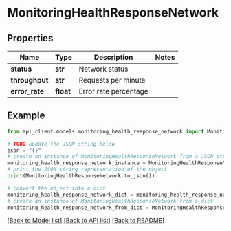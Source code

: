 # MonitoringHealthResponseNetwork


## Properties

Name | Type | Description | Notes
------------ | ------------- | ------------- | -------------
**status** | **str** | Network status | 
**throughput** | **str** | Requests per minute | 
**error_rate** | **float** | Error rate percentage | 

## Example

```python
from api_client.models.monitoring_health_response_network import MonitoringHealthResponseNetwork

# TODO update the JSON string below
json = "{}"
# create an instance of MonitoringHealthResponseNetwork from a JSON string
monitoring_health_response_network_instance = MonitoringHealthResponseNetwork.from_json(json)
# print the JSON string representation of the object
print(MonitoringHealthResponseNetwork.to_json())

# convert the object into a dict
monitoring_health_response_network_dict = monitoring_health_response_network_instance.to_dict()
# create an instance of MonitoringHealthResponseNetwork from a dict
monitoring_health_response_network_from_dict = MonitoringHealthResponseNetwork.from_dict(monitoring_health_response_network_dict)
```
[[Back to Model list]](../README.md#documentation-for-models) [[Back to API list]](../README.md#documentation-for-api-endpoints) [[Back to README]](../README.md)


